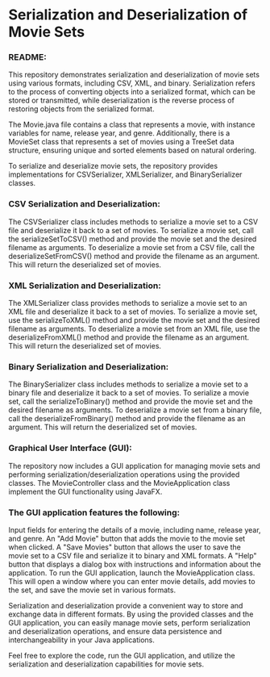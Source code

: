 
# Serialization and Deserialization of Movie Sets

### README:
This repository demonstrates serialization and deserialization of movie sets using various formats, including CSV, XML, and binary. Serialization refers to the process of converting objects into a serialized format, which can be stored or transmitted, while deserialization is the reverse process of restoring objects from the serialized format.

The Movie.java file contains a class that represents a movie, with instance variables for name, release year, and genre. Additionally, there is a MovieSet class that represents a set of movies using a TreeSet data structure, ensuring unique and sorted elements based on natural ordering.

To serialize and deserialize movie sets, the repository provides implementations for CSVSerializer, XMLSerializer, and BinarySerializer classes.

### CSV Serialization and Deserialization:
The CSVSerializer class includes methods to serialize a movie set to a CSV file and deserialize it back to a set of movies.
To serialize a movie set, call the serializeSetToCSV() method and provide the movie set and the desired filename as arguments.
To deserialize a movie set from a CSV file, call the deserializeSetFromCSV() method and provide the filename as an argument. This will return the deserialized set of movies.

### XML Serialization and Deserialization:
The XMLSerializer class provides methods to serialize a movie set to an XML file and deserialize it back to a set of movies.
To serialize a movie set, use the serializeToXML() method and provide the movie set and the desired filename as arguments.
To deserialize a movie set from an XML file, use the deserializeFromXML() method and provide the filename as an argument. This will return the deserialized set of movies.

### Binary Serialization and Deserialization:
The BinarySerializer class includes methods to serialize a movie set to a binary file and deserialize it back to a set of movies.
To serialize a movie set, call the serializeToBinary() method and provide the movie set and the desired filename as arguments.
To deserialize a movie set from a binary file, call the deserializeFromBinary() method and provide the filename as an argument. This will return the deserialized set of movies.

### Graphical User Interface (GUI):
The repository now includes a GUI application for managing movie sets and performing serialization/deserialization operations using the provided classes. The MovieController class and the MovieApplication class implement the GUI functionality using JavaFX.

### The GUI application features the following:

Input fields for entering the details of a movie, including name, release year, and genre.
An "Add Movie" button that adds the movie to the movie set when clicked.
A "Save Movies" button that allows the user to save the movie set to a CSV file and serialize it to binary and XML formats.
A "Help" button that displays a dialog box with instructions and information about the application.
To run the GUI application, launch the MovieApplication class. This will open a window where you can enter movie details, add movies to the set, and save the movie set in various formats.

Serialization and deserialization provide a convenient way to store and exchange data in different formats. By using the provided classes and the GUI application, you can easily manage movie sets, perform serialization and deserialization operations, and ensure data persistence and interchangeability in your Java applications.

Feel free to explore the code, run the GUI application, and utilize the serialization and deserialization capabilities for movie sets.